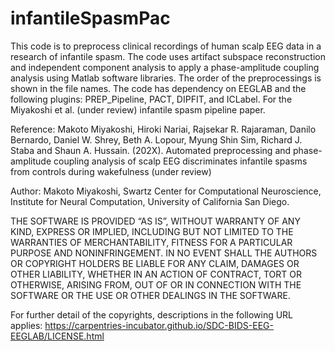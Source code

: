 # infantileSpasmPac
This code is to preprocess clinical recordings of human scalp EEG data in a research of infantile spasm. The code uses artifact subspace reconstruction and independent component analysis to apply a phase-amplitude coupling analysis using Matlab software libraries. The order of the preprocessings is shown in the file names. The code has dependency on EEGLAB and the following plugins: PREP_Pipeline, PACT, DIPFIT, and ICLabel. For the Miyakoshi et al. (under review) infantile spasm pipeline paper.

Reference: Makoto Miyakoshi, Hiroki Nariai, Rajsekar R. Rajaraman, Danilo Bernardo, Daniel W. Shrey, Beth A. Lopour, Myung Shin Sim, Richard J. Staba and Shaun A. Hussain. (202X). Automated preprocessing and phase-amplitude coupling analysis of scalp EEG discriminates infantile spasms from controls during wakefulness (under review)

Author: Makoto Miyakoshi, Swartz Center for Computational Neuroscience, Institute for Neural Computation, University of California San Diego.

THE SOFTWARE IS PROVIDED “AS IS”, WITHOUT WARRANTY OF ANY KIND, EXPRESS OR IMPLIED, INCLUDING BUT NOT LIMITED TO THE WARRANTIES OF MERCHANTABILITY, FITNESS FOR A PARTICULAR PURPOSE AND NONINFRINGEMENT. IN NO EVENT SHALL THE AUTHORS OR COPYRIGHT HOLDERS BE LIABLE FOR ANY CLAIM, DAMAGES OR OTHER LIABILITY, WHETHER IN AN ACTION OF CONTRACT, TORT OR OTHERWISE, ARISING FROM, OUT OF OR IN CONNECTION WITH THE SOFTWARE OR THE USE OR OTHER DEALINGS IN THE SOFTWARE.

For further detail of the copyrights, descriptions in the following URL applies: https://carpentries-incubator.github.io/SDC-BIDS-EEG-EEGLAB/LICENSE.html
